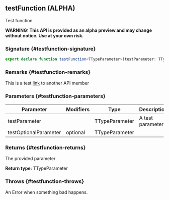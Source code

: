 ## testFunction (ALPHA)

Test function

**WARNING: This API is provided as an alpha preview and may change without notice. Use at your own risk.**

### Signature {#testfunction-signature}

```typescript
export declare function testFunction<TTypeParameter>(testParameter: TTypeParameter, testOptionalParameter?: TTypeParameter): TTypeParameter;
```

### Remarks {#testfunction-remarks}

This is a test [link](docs/simple-suite-test/testinterface-interface) to another API member

### Parameters {#testfunction-parameters}

| Parameter | Modifiers | Type | Description |
| --- | --- | --- | --- |
| testParameter |  | TTypeParameter | A test parameter |
| testOptionalParameter | optional | TTypeParameter |  |

### Returns {#testfunction-returns}

The provided parameter

**Return type:** TTypeParameter

### Throws {#testfunction-throws}

An Error when something bad happens.
